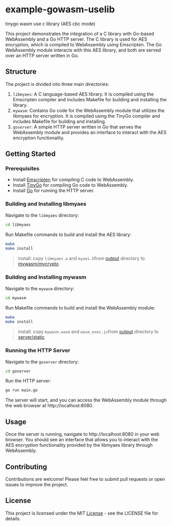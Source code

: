 # example-gowasm-uselib
tinygo wasm use c library (AES cbc mode)

This project demonstrates the integration of a C library with Go-based WebAssembly and a Go HTTP server. The C library is used for AES encryption, which is compiled to WebAssembly using Emscripten. The Go WebAssembly module interacts with this AES library, and both are served over an HTTP server written in Go.

## Structure

The project is divided into three main directories:

1. `libmyaes`: A C language-based AES library. It is compiled using the Emscripten compiler and includes Makefile for building and installing the library.
2. `mywasm`: Contains Go code for the WebAssembly module that utilizes the libmyaes for encryption. It is compiled using the TinyGo compiler and includes Makefile for building and installing.
3. `goserver`: A simple HTTP server written in Go that serves the WebAssembly module and provides an interface to interact with the AES encryption functionality.

## Getting Started

### Prerequisites

- Install [Emscripten](https://emscripten.org/docs/getting_started/downloads.html) for compiling C code to WebAssembly.
- Install [TinyGo](https://tinygo.org/getting-started/install/) for compiling Go code to WebAssembly.
- Install [Go](https://golang.org/doc/install) for running the HTTP server.

### Building and Installing libmyaes

Navigate to the `libmyaes` directory:

```bash
cd libmyaes
```

Run Makefile commands to build and install the AES library:

```bash
make
make install
```
> install: copy `libmyaes.a` and `myaes.h`from [output](./output/) directory to [mywasm/mycrypto](./mywasm/mycrypto)

### Building and Installing mywasm

Navigate to the `mywasm` directory:

```bash
cd mywasm
```

Run Makefile commands to build and install the WebAssembly module:

```bash
make
make install
```
> install: copy `mywasm.wasm` and `wasm_exec.js`from [output](./output/) directory to [server/static](./server/static)

### Running the HTTP Server

Navigate to the `goserver` directory:

```bash
cd goserver
```

Run the HTTP server:

```bash
go run main.go
```

The server will start, and you can access the WebAssembly module through the web browser at http://localhost:8080.

## Usage

Once the server is running, navigate to http://localhost:8080 in your web browser. You should see an interface that allows you to interact with the AES encryption functionality provided by the libmyaes library through WebAssembly.

## Contributing

Contributions are welcome! Please feel free to submit pull requests or open issues to improve the project.

## License

This project is licensed under the MIT [License](./LICENSE) - see the LICENSE file for details.